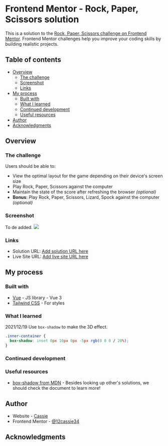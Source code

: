 # Frontend Mentor - Rock, Paper, Scissors solution

This is a solution to the [Rock, Paper, Scissors challenge on Frontend Mentor](https://www.frontendmentor.io/challenges/rock-paper-scissors-game-pTgwgvgH). Frontend Mentor challenges help you improve your coding skills by building realistic projects. 

## Table of contents

- [Overview](#overview)
  - [The challenge](#the-challenge)
  - [Screenshot](#screenshot)
  - [Links](#links)
- [My process](#my-process)
  - [Built with](#built-with)
  - [What I learned](#what-i-learned)
  - [Continued development](#continued-development)
  - [Useful resources](#useful-resources)
- [Author](#author)
- [Acknowledgments](#acknowledgments)

## Overview

### The challenge

Users should be able to:

- View the optimal layout for the game depending on their device's screen size
- Play Rock, Paper, Scissors against the computer
- Maintain the state of the score after refreshing the browser _(optional)_
- **Bonus**: Play Rock, Paper, Scissors, Lizard, Spock against the computer _(optional)_

### Screenshot

To de added.
![](./screenshot.jpg)


### Links

- Solution URL: [Add solution URL here](https://your-solution-url.com)
- Live Site URL: [Add live site URL here](https://your-live-site-url.com)

## My process

### Built with

- [Vue](https://vuejs.org/) - JS library - Vue 3
- [Tailwind CSS](https://tailwindcss.com/) - For styles

### What I learned

2021/12/19
Use `box-shadow` to make the 3D effect.
```css
.inner-container {
  box-shadow: inset 0px 10px 0px -5px rgb(0 0 0 / 20%);
}
```

### Continued development

### Useful resources

- [box-shadow from MDN](https://developer.mozilla.org/en-US/docs/Web/CSS/box-shadow) - Besides looking up other's solutions, we should check the document to learn more!

## Author

- Website - [Cassie](https://medium.com/@cassiecoding)
- Frontend Mentor - [@12cassie34](https://www.frontendmentor.io/profile/12cassie34)


## Acknowledgments
